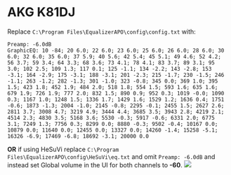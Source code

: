 # AKG K81DJ
Replace `C:\Program Files\EqualizerAPO\config\config.txt` with:
```
Preamp: -6.0dB
GraphicEQ: 10 -84; 20 6.0; 22 6.0; 23 6.0; 25 6.0; 26 6.0; 28 6.0; 30 6.0; 32 6.0; 35 6.0; 37 5.9; 40 5.6; 42 5.4; 45 5.1; 49 4.6; 52 4.2; 56 3.7; 59 3.4; 64 3.3; 68 3.6; 73 4.1; 78 4.1; 83 3.7; 89 3.1; 95 3.0; 102 2.5; 109 1.3; 117 0.1; 125 -1.1; 134 -2.2; 143 -2.8; 153 -3.1; 164 -2.9; 175 -3.1; 188 -3.1; 201 -2.3; 215 -1.7; 230 -1.5; 246 -1.1; 263 -1.2; 282 -1.3; 301 -1.0; 323 -0.8; 345 0.0; 369 1.0; 395 1.5; 423 1.8; 452 1.9; 484 2.0; 518 1.8; 554 1.5; 593 1.6; 635 1.6; 679 1.9; 726 1.9; 777 2.0; 832 1.5; 890 0.9; 952 0.3; 1019 -0.0; 1090 0.3; 1167 1.0; 1248 1.5; 1336 1.7; 1429 1.6; 1529 1.2; 1636 0.4; 1751 -0.6; 1873 -1.3; 2004 -1.0; 2145 -0.8; 2295 -0.1; 2455 1.5; 2627 2.6; 2811 3.7; 3008 4.7; 3219 4.9; 3444 4.4; 3685 3.5; 3943 2.8; 4219 2.1; 4514 2.3; 4830 3.5; 5168 3.6; 5530 -0.3; 5917 -0.6; 6331 2.0; 6775 3.1; 7249 1.3; 7756 0.3; 8299 0.0; 8880 -0.3; 9502 -0.4; 10167 0.0; 10879 0.0; 11640 0.0; 12455 0.0; 13327 0.0; 14260 -1.4; 15258 -5.1; 16326 -6.9; 17469 -6.8; 18692 -3.1; 20000 0.0
```
**OR** if using HeSuVi replace `C:\Program Files\EqualizerAPO\config\HeSuVi\eq.txt` and omit `Preamp: -6.0dB` and instead set Global volume in the UI for both channels to **-60**.
![](https://raw.githubusercontent.com/jaakkopasanen/AutoEq/master/results/Sonoma%20Model%20One/innerfidelity/onear/AKG%20K81DJ/AKG%20K81DJ.png)